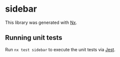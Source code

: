 # sidebar

This library was generated with [Nx](https://nx.dev).

## Running unit tests

Run `nx test sidebar` to execute the unit tests via [Jest](https://jestjs.io).

